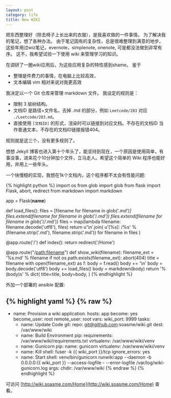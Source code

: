```yaml
---
layout: post
category: life
title: New WIKI
---
```


把东西整理好（除去椅子上长出来的衣服），是我喜欢做的一件事情。
为了解决我的笔记，想了各种办法。
由于笔记固有的复杂性，总是很难整理到满意的地步。
这些年用过wiz笔记，evernote，simplenote, onenote, 可是都没法做到非常有序。
这不，我希望试验一下使用 wiki 来管理学习的知识。

在调研了一圈wiki应用后，为这些应用复杂的特性感到shame。
鉴于

- 整理是件费力的事情，在电脑上比较高效，
- 文本编辑 vim 相对来说对我更高效

我决定以一个 Git 仓库来管理 markdown 文件。
我设定的规则是：

- 限制 3 层树结构。
- 文档ID 是路径+文件名，去掉 .md 的部分，例如 `Leetcode/283` 对应 `./Leetcode/283.md`。
- 直接使用 `[文档ID]` 的形式，渲染时可以链接到对应文档。不存在的文档ID 当作普通文本，不存在的文档ID链接报错404。

规则就是这三个，没有更多规则了。

想想 Jekyll 博客也进入第十个年头了，能坚持到现在，一个原因是使用简单，有事没事，进来花个10分钟加个文件，立马走人。希望这个简单的 Wiki 程序也能好用，并用上一些年头。

一个快慢糙的实现，我想在1k个文档内，这个程序都不太会有性能问题:

{% highlight python %}
import os
from glob import glob
from flask import Flask, abort, redirect
from markdown import markdown

app = Flask(__name__)

def load_files():
    files = [filename for filename in glob('*.md')]
    files.extend(filename for filename in glob('*/*.md'))
    files.extend(filename for filename in glob('*/*/*.md'))
    files = map(lambda filename: filename.decode('utf8'), files)
    return u'\n'.join(
        u'[%s]: /%s' % (filename.strip('.md'), filename.strip('.md'))
        for filename in files
    )

@app.route('/')
def index():
    return redirect('/Home')

@app.route("/<path:filename>")
def show_wiki(filename):
    filename_ext = '%s.md' % filename
    if not os.path.exists(filename_ext):
        abort(404)
    title = filename
    with open(filename_ext) as f:
        body = f.read()
        body += '\n'
        body = body.decode('utf8')
        body += load_files()
        body = markdown(body)
    return '<html><head><title>%(title)s</title></head><body>%(body)s</body></html>' % dict(
        title=title,
        body=body,
    )
{% endhighlight %}

外加一个部署的 ansible 配置:

{% highlight yaml %}
{% raw %}
---

- name: Provision a wiki application.
  hosts: app
  become: yes
  become_user: root
  remote_user: root
  vars:
    wiki_port: 9999
  tasks:
    - name: Update Code
      git:
        repo: git@github.com:soasme/wiki.git
        dest: /var/www/wiki
    - name: Build Environment
      pip:
        requirements: /var/www/wiki/requirements.txt
        virtualenv: /var/www/wiki/venv
    - name: Gunicorn
      pip:
        name: gunicorn
        virtualenv: /var/www/wiki/venv
    - name: Kill
      shell: fuser -k {{ wiki_port }}/tcp
      ignore_errors: yes
    - name: Start
      shell: venv/bin/gunicorn runwiki:app --daemon -b 0.0.0.0:{{ wiki_port }} --access-logfile -  --error-logfile /var/log/wiki-gunicorn.log
      args:
        chdir: /var/www/wiki
{% endraw %}
{% endhighlight %}

可访问 [http://wiki.soasme.com/Home](http://wiki.soasme.com/Home) 查看。

